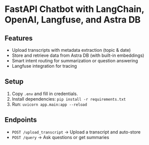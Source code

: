 
# FastAPI Chatbot with LangChain, OpenAI, Langfuse, and Astra DB

## Features
- Upload transcripts with metadata extraction (topic & date)
- Store and retrieve data from Astra DB (with built-in embeddings)
- Smart intent routing for summarization or question answering
- Langfuse integration for tracing

## Setup
1. Copy `.env` and fill in credentials.
2. Install dependencies: `pip install -r requirements.txt`
3. Run: `uvicorn app.main:app --reload`

## Endpoints
- `POST /upload_transcript` → Upload a transcript and auto-store
- `POST /query` → Ask questions or get summaries

